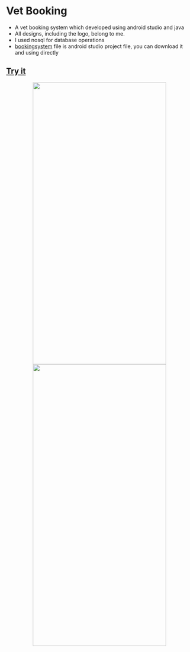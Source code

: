 # Vet Booking
* A vet booking system which developed using android studio and java
* All designs, including the logo, belong to me.
* I used nosql for database operations
* [bookingsystem](https://github.com/meteahmetyakar/vet-booking/tree/main/source%20code/bookingsystem) file is android studio project file, you can download it and using directly

## [Try it](https://meteahmetyakar.github.io/vet-booking/)

<p align = "center">
  <img src="https://github.com/meteahmetyakar/vet-booking-system/blob/main/images/splash-screen.png" width="360" height="760" /> 
  <img src="https://github.com/meteahmetyakar/vet-booking-system/blob/main/images/main-screen.png" width="360" height="760" /> 
  
</p>
